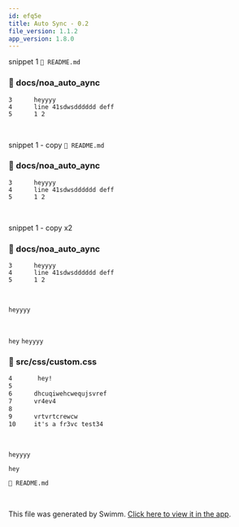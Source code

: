 ```yaml
---
id: efq5e
title: Auto Sync - 0.2
file_version: 1.1.2
app_version: 1.8.0
---
```


snippet 1 `📄 README.md`
<!-- NOTE-swimm-snippet: the lines below link your snippet to Swimm -->
### 📄 docs/noa_auto_aync
```
3      heyyyy
4      line 41sdwsdddddd deff
5      1 2
```

<br/>

snippet 1 - copy `📄 README.md`
<!-- NOTE-swimm-snippet: the lines below link your snippet to Swimm -->
### 📄 docs/noa_auto_aync
```
3      heyyyy
4      line 41sdwsdddddd deff
5      1 2
```

<br/>

snippet 1 - copy x2
<!-- NOTE-swimm-snippet: the lines below link your snippet to Swimm -->
### 📄 docs/noa_auto_aync
```
3      heyyyy
4      line 41sdwsdddddd deff
5      1 2
```

<br/>

`heyyyy`<swm-token data-swm-token=":docs/noa_auto_aync:3:0:0:`heyyyy`"/>

<br/>

`hey`<swm-token data-swm-token=":src/css/custom.css:4:1:1:` hey!`"/> `heyyyy`<swm-token data-swm-token=":docs/noa_auto_aync:3:0:0:`heyyyy`"/>
<!-- NOTE-swimm-snippet: the lines below link your snippet to Swimm -->
### 📄 src/css/custom.css
```css
4       hey!
5      
6      dhcuqiwehcwequjsvref
7      vr4ev4
8      
9      vrtvrtcrewcw 
10     it's a fr3vc test34
```

<br/>

`heyyyy`<swm-token data-swm-token=":docs/noa_auto_aync:3:0:0:`heyyyy`"/>

`hey`<swm-token data-swm-token=":src/css/custom.css:4:1:1:` hey!`"/>

`📄 README.md`

<br/>

This file was generated by Swimm. [Click here to view it in the app](http://localhost:5000/repos/Z2l0aHViJTNBJTNBTm9hUmVwbyUzQSUzQU5vYW96ZXI=/docs/efq5e).
